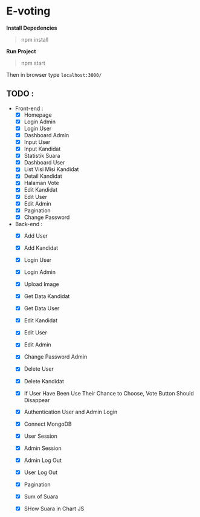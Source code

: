 # E-voting

**Install Depedencies**
> npm install

**Run Project**
>npm start

Then in browser type ```localhost:3000/```

## TODO :
* Front-end :
  - [x] Homepage 
  - [x] Login Admin
  - [x] Login User
  - [x] Dashboard Admin
  - [x] Input User
  - [x] Input Kandidat
  - [x] Statistik Suara
  - [x] Dashboard User 
  - [x] List Visi Misi Kandidat
  - [x] Detail Kandidat
  - [x] Halaman Vote
  - [x] Edit Kandidat
  - [x] Edit User
  - [x] Edit Admin
  - [x] Pagination
  - [x] Change Password 
	
* Back-end :
  - [x] Add User
  - [x] Add Kandidat
  - [x] Login User
  - [x] Login Admin
  - [x] Upload Image
  - [x] Get Data Kandidat
  - [x] Get Data User
  - [x] Edit Kandidat
  - [x] Edit User
  - [x] Edit Admin
  - [x] Change Password Admin
  - [x] Delete User
  - [x] Delete Kandidat
  - [x] If User Have Been Use Their Chance to Choose, Vote Button Should Disappear
  - [x] Authentication User and Admin Login
  - [x] Connect MongoDB
  - [x] User Session
  - [x] Admin Session
  - [x] Admin Log Out
  - [x] User Log Out
  - [x] Pagination
  - [x] Sum of Suara 
  - [x] SHow Suara in Chart JS


